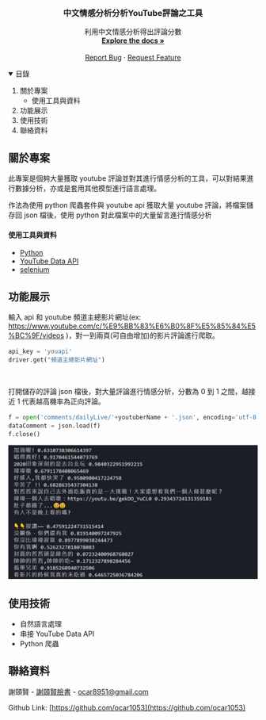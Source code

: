 <br />
<p align="center">

  <h3 align="center">中文情感分析分析YouTube評論之工具</h3>

  <p align="center">
        利用中文情感分析得出評論分數
    <br />
    <a href="https://github.com/ocar1053/SentimentAnalysis"><strong>Explore the docs »</strong></a>
    <br />
    <br />
    <a href="https://github.com/ocar1053/SentimentAnalysis/issues">Report Bug</a>
    ·
    <a href="https://github.com/ocar1053/SentimentAnalysis/pulls">Request Feature</a>
  </p>
</p>

<!-- TABLE OF CONTENTS -->
<details open="open">
  <summary>目錄</summary>
  <ol>
    <li>
      關於專案</a>
      <ul>
        <li>使用工具與資料</a></li>
      </ul>
    </li>
    </li>
    <li>功能展示</a></li>
    <li>使用技術</a></li>
    <li>聯絡資料</a></li>
  </ol>
</details>

<!-- ABOUT THE PROJECT -->

## 關於專案

此專案是個夠大量獲取 youtube 評論並對其進行情感分析的工具，可以對結果進行數據分析，亦或是套用其他模型進行語言處理。

作法為使用 python 爬蟲套件與 youtube api 獲取大量 youtube 評論，將檔案儲存回 json 檔後，使用 python 對此檔案中的大量留言進行情感分析

#### 使用工具與資料

-   [Python](https://www.python.org/)
-   [YouTube Data API](https://developers.google.com/youtube/v3)
-   [selenium](https://pypi.org/project/selenium/)

<!-- GETTING STARTED -->

## 功能展示

輸入 api 和 youtube 頻道主總影片網址(ex: https://www.youtube.com/c/%E9%BB%83%E6%B0%8F%E5%85%84%E5%BC%9F/videos )，對一到兩頁(可自由增加)的影片評論進行爬取。

```python
api_key = 'youapi'
driver.get("頻道主總影片網址")
```

<br>

打開儲存的評論 json 檔後，對大量評論進行情感分析，分數為 0 到 1 之間，越接近 1 代表越高機率為正向評論。

```python
f = open('comments/dailyLive/'+youtuberName + '.json', encoding='utf-8')
dataComment = json.load(f)
f.close()
```

![Product Name Screen Shot][product-screenshot]

## 使用技術

-   自然語言處理
-   串接 YouTube Data API
-   Python 爬蟲

## 聯絡資料

謝頤賢 - [謝頤賢臉書](https://www.facebook.com/profile.php?id=100002653454736) - ocar8951@gmail.com

Github Link: [https://github.com/ocar1053](https://github.com/ocar1053)

[product-screenshot]: images/anaysize.png
[search-screenshot]: images/getcomment.png

